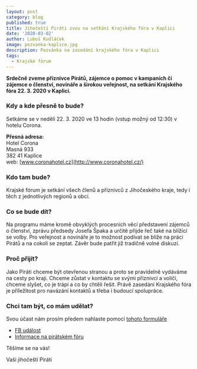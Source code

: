 ```yaml
---
layout: post
category: blog
published: true
title: Jihočeští Piráti zvou na setkání Krajského fóra v Kaplici
date: '2020-03-02'
author: Luboš Kudláček
image: pozvanka-kaplice.jpg
description: Pozvánka na zasedání krajského fóra v Kaplici
tags:
  - Krajské fórum
---
```

**Srdečně zveme příznivce Pirátů, zájemce o pomoc v kampaních či zájemce o členství, novináře a širokou veřejnost, na setkání Krajského fóra 22. 3. 2020 v Kaplici.**

### Kdy a kde přesně to bude?

Setkáme se v neděli 22. 3. 2020 ve 13 hodin (vstup možný od 12:30) v hotelu Corona.

**Přesná adresa:**  
Hotel Corona  
Masná 933  
382 41  Kaplice  
web: [www.coronahotel.cz](http://www.coronahotel.cz/)

### Kdo tam bude?
Krajské fórum je setkání všech členů a příznivců z Jihočeského kraje, tedy i těch z jednotlivých regionů a obcí. 

### Co se bude dít?
Na programu máme kromě obvyklých procesních věcí představení zájemců o členství, zprávu předsedy Josefa Špaka a určitě přijde řeč také na blížící se volby. 
Pro veřejnost a novináře je to možnost podívat se blíže na práci Pirátů a na cokoli se zeptat. Závěr bude patřit již tradičně volné diskuzi.

### Proč přijít?
Jako Piráti chceme být otevřenou stranou a proto se pravidelně vydáváme na cesty po kraji. Chceme zůstat v kontaktu se svými příznivci a voliči, chceme slyšet, co je trápí a co by chtěli řešit. Právě zasedání Krajského fóra je příležitost pro navázání kontaktů a třeba i budoucí spolupráce.

### Chci tam být, co mám udělat?
Svou účast nám prosím předem nahlaste pomocí [tohoto formuláře](https://docs.google.com/forms/d/10QYVEQrJJZy-DBqIj0QSccMde68nOfJQcmxGHoBoflE/viewform?edit_requested=true)

* [FB událost](https://www.facebook.com/events/187317989348290/)
* [Informace na pirátském fóru](https://forum.pirati.cz/viewtopic.php?f=408&t=51452)

Těšíme se na vás!

Vaši jihočeští Piráti
